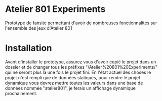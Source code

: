 # Atelier 801 Experiments
Prototype de fansite permettant d'avoir de nombreuses fonctionnalités sur l'ensemble des jeux d'Atelier 801

# Installation
Avant d'installer le prototype, assurez vous d'avoir copié le projet dans un dossier et de changer tous les préfixes "/Atelier%20801%20Experiments/" qui ne seront plus là une fois le projet fini.
En l'état actuel des choses le projet n'est rempli que de données statiques, pour rendre le projet dynamique vous devrez mettre toutes les valeurs dans une base de données nommée "atelier801", je ferais un affichage dynamique prochainement.
